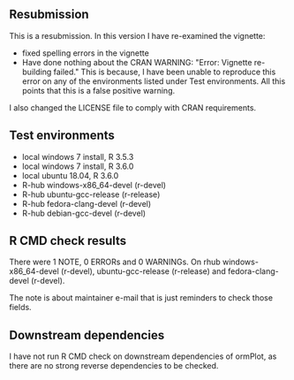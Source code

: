 ## Resubmission
This is a resubmission. In this version I have re-examined the vignette:

* fixed spelling errors in the vignette
* Have done nothing about the CRAN WARNING: "Error: Vignette re-building failed."
This is because, I have been unable to reproduce this error on any of the 
environments listed under Test  environments.
All this points that this is a false positive warning.

I also changed the LICENSE file to comply with CRAN requirements.

## Test environments
* local windows 7 install, R 3.5.3
* local windows 7 install, R 3.6.0
* local ubuntu 18.04, R 3.6.0
* R-hub windows-x86_64-devel (r-devel)
* R-hub ubuntu-gcc-release (r-release)
* R-hub fedora-clang-devel (r-devel)
* R-hub debian-gcc-devel (r-devel)

## R CMD check results
There were 1 NOTE, 0 ERRORs and 0 WARNINGs.
On rhub windows-x86_64-devel (r-devel), ubuntu-gcc-release (r-release) and
fedora-clang-devel (r-devel).

The note is about maintainer e-mail that is just reminders to 
check those fields. 

## Downstream dependencies
I have not run R CMD check on downstream dependencies of ormPlot, as there 
are no strong reverse dependencies to be checked.
